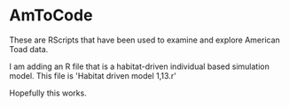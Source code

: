 # AmToCode


These are RScripts that have been used to examine and explore American Toad data.

I am adding an R file that is a habitat-driven individual based simulation model.
This file is 'Habitat driven model 1,13.r'


Hopefully this works.